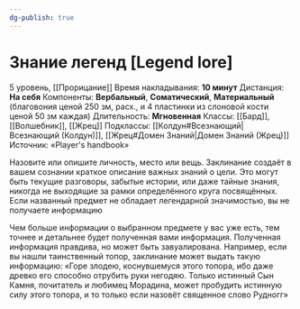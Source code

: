 ```yaml
---
dg-publish: true
---
```

# Знание легенд [Legend lore]
5 уровень, [[Прорицание]]
Время накладывания: **10 минут**
Дистанция: **На себя**
Компоненты: **Вербальный**, **Соматический**, **Материальный** (благовония ценой 250 зм, расх., и 4 пластинки из слоновой кости ценой 50 зм каждая)
Длительность: **Мгновенная**
Классы: [[Бард]], [[Волшебник]], [[Жрец]]
Подклассы: [[Колдун#Всезнающий|Всезнающий (Колдун)]], [[Жрец#Домен Знаний|Домен Знаний (Жрец)]]
Источник: «Player's handbook»

Назовите или опишите личность, место или вещь. Заклинание создаёт в вашем сознании краткое описание важных знаний о цели. Это могут быть текущие разговоры, забытые истории, или даже тайные знания, никогда не выходящие за рамки определённого круга посвящённых. Если названный предмет не обладает легендарной значимостью, вы не получаете информацию

Чем больше информации о выбранном предмете у вас уже есть, тем точнее и детальнее будет полученная вами информация. Полученная информация правдива, но может быть завуалирована. Например, если вы нашли таинственный топор, заклинание может выдать такую информацию: «Горе злодею, коснувшемуся этого топора, ибо даже древко его способно отрубить руки негодяю. Только истинный Сын Камня, почитатель и любимец Морадина, может пробудить истинную силу этого топора, и то только если назовёт священное слово Рудногг»